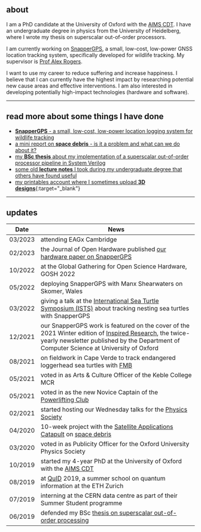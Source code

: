 ## about
I am a PhD candidate at the University of Oxford with the [AIMS CDT](https://aims.robots.ox.ac.uk/). I have an undergraduate degree in physics from the University of Heidelberg, where I wrote my thesis on superscalar out-of-order processors.

I am currently working on [SnapperGPS](https://twitter.com/SnapperGPS), a small, low-cost, low-power GNSS location tracking system, specifically developed for wildlife tracking. My supervisor is [Prof Alex Rogers](http://www.cs.ox.ac.uk/people/alex.rogers/).

I want to use my career to reduce suffering and increase happiness. I believe that I can currently have the highest impact by researching potential new cause areas and effective interventions. I am also interested in developing potentially high-impact technologies (hardware and software).
<!-- Apart from my PhD work, I am currently trying to understand if ecosystem collapse is a neglected existential risk. We currently have no technology to replace key ecosystem services, such as providing breathable air, safe water and pollination. It seems unclear how likely catastrophic ecosystem collapse is, although accelerating biodiversity loss is an alarming indicator that this risk is increasing rapidly. <br> -->

<!-- Another recent side interest of mine is how improving supply chains (particularly through local and distributed manufacturing) can drastically reduce the costs of humanitarian aid work. <br><br> -->

---

## read more about some things I have done

- [**SnapperGPS** - a small, low-cost, low-power location logging system for wildlife tracking](https://amanda-matthes.github.io/SnapperGPS.html)
- [a mini report on **space debris** - is it a problem and what can we do about it?](https://amanda-matthes.github.io/space_debris.html)
- [my **BSc thesis** about my implementation of a superscalar out-of-order processor pipeline in System Verilog](https://amanda-matthes.github.io/exploiting_instruction_level_parallelism.html)
- [some old **lecture notes** I took during my undergraduate degree that others have found useful](https://amanda-matthes.github.io/lecture_notes.html)
- [my printables account where I sometimes upload **3D designs**](https://www.printables.com/@AmandaMatthes_580418){:target="_blank"}

<!-- ### hardware
### software
### writing
### research
### other -->
<!-- - [a German essay I wrote in school about the idea of light as a wave in the 19th century] -->
<!-- - [my volunteering and society involvement](https://amanda-matthes.github.io/volunteering.html) -->
<!-- - [some fun 3D models]() -->

---

## updates

| Date          |News                                                                               |
|---------------|-----------------------------------------------------------------------------------|
| 03/2023       | attending EAGx Cambridge              |
| 02/2023       | the Journal of Open Hardware published [our hardware paper on SnapperGPS](https://openhardware.metajnl.com/articles/10.5334/joh.48) |
| 10/2022       | at the Global Gathering for Open Science Hardware, GOSH 2022              |
| 05/2022       | deploying SnapperGPS with Manx Shearwaters on Skomer, Wales                         |
| 03/2022       | giving a talk at the [International Sea Turtle Symposium (ISTS)](https://www.ists40perth.com.au/) about tracking nesting sea turtles with SnapperGPS|
| 12/2021       | our SnapperGPS work is featured on the cover of the 2021 Winter edition of [Inspired Research](https://www.cs.ox.ac.uk/news-events/inspiredresearch.html), the twice-yearly newsletter published by the Department of Computer Science at University of Oxford|
| 08/2021       | on fieldwork in Cape Verde to track endangered loggerhead sea turtles with [FMB](https://fmb-maio.org/)|
| 05/2021       | voted in as Arts & Culture Officer of the Keble College MCR                     |
| 05/2021       | voted in as the new Novice Captain of the [Powerlifting Club](https://www.ouplc.co.uk/)|
| 02/2021       | started hosting our Wednesday talks for the [Physics Society](https://oxford-physsoc.com/)|
| 04/2020       | 10-week project with the [Satellite Applications Catapult](https://sa.catapult.org.uk/) on [space debris](https://amanda-matthes.github.io/space_debris.html)|
| 03/2020       | voted in as Publicity Officer for the Oxford University Physics Society     |
| 10/2019       | started my 4-year PhD at the University of Oxford with the [AIMS CDT](https://aims.robots.ox.ac.uk/)|
| 08/2019       | at [QuID](https://qid.ethz.ch/) 2019, a summer school on quantum information at the ETH Zurich|
| 07/2019       | interning at the CERN data centre as part of their Summer Student programme|
| 06/2019       | defended my BSc [thesis on superscalar out-of-order processing](https://amanda-matthes.github.io/exploiting_instruction_level_parallelism.html)|
